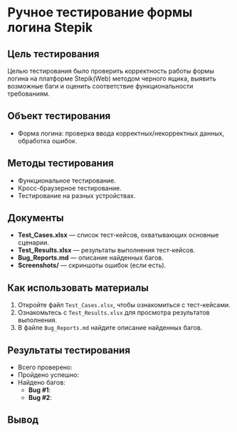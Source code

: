 # Ручное тестирование формы логина Stepik

## Цель тестирования
Целью тестирования было проверить корректность работы формы логина на платформе Stepik(Web) методом черного ящика, выявить возможные баги и оценить соответствие функциональности требованиям.

## Объект тестирования
- Форма логина: проверка ввода корректных/некорректных данных, обработка ошибок.

## Методы тестирования
- Функциональное тестирование.
- Кросс-браузерное тестирование.
- Тестирование на разных устройствах.

## Документы
- **Test_Cases.xlsx** — список тест-кейсов, охватывающих основные сценарии.
- **Test_Results.xlsx** — результаты выполнения тест-кейсов.
- **Bug_Reports.md** — описание найденных багов.
- **Screenshots/** — скриншоты ошибок (если есть).

## Как использовать материалы
1. Откройте файл `Test_Cases.xlsx`, чтобы ознакомиться с тест-кейсами.
2. Ознакомьтесь с `Test_Results.xlsx` для просмотра результатов выполнения.
3. В файле `Bug_Reports.md` найдите описание найденных багов.

## Результаты тестирования
- Всего проверено:
- Пройдено успешно:
- Найдено багов:
  - **Bug #1**:
  - **Bug #2**:

## Вывод
